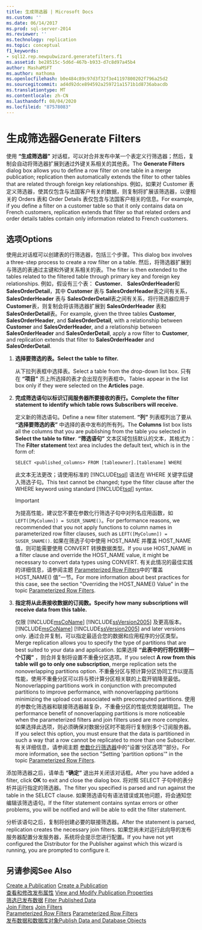 ```yaml
---
title: 生成筛选器 | Microsoft Docs
ms.custom: ''
ms.date: 06/14/2017
ms.prod: sql-server-2014
ms.reviewer: ''
ms.technology: replication
ms.topic: conceptual
f1_keywords:
- sql12.rep.newpubwizard.generatefilters.f1
ms.assetid: be28515c-5d6d-467b-b933-d7c8d97a45b4
author: MashaMSFT
ms.author: mathoma
ms.openlocfilehash: b0e484c89c97d3f32f3e41197800202f796a25d2
ms.sourcegitcommit: ad4d92dce894592a259721a1571b1d8736abacdb
ms.translationtype: MT
ms.contentlocale: zh-CN
ms.lasthandoff: 08/04/2020
ms.locfileid: "87578083"
---
```

# <a name="generate-filters"></a><span data-ttu-id="31c5d-102">生成筛选器</span><span class="sxs-lookup"><span data-stu-id="31c5d-102">Generate Filters</span></span>
  <span data-ttu-id="31c5d-103">使用 **“生成筛选器”** 对话框，可以对合并发布中某一个表定义行筛选器；然后，复制会自动将筛选器扩展到通过外键关系相关的其他表。</span><span class="sxs-lookup"><span data-stu-id="31c5d-103">The **Generate Filters** dialog box allows you to define a row filter on one table in a merge publication; replication then automatically extends the filter to other tables that are related through foreign key relationships.</span></span> <span data-ttu-id="31c5d-104">例如，如果对 Customer 表定义筛选器，使其仅包含与法国客户有关的数据，则复制将扩展该筛选器，以便相关的 Orders 表和 Order Details 表仅包含与法国客户相关的信息。</span><span class="sxs-lookup"><span data-stu-id="31c5d-104">For example, if you define a filter on a customer table so that it only contains data on French customers, replication extends that filter so that related orders and order details tables contain only information related to French customers.</span></span>  
  
## <a name="options"></a><span data-ttu-id="31c5d-105">选项</span><span class="sxs-lookup"><span data-stu-id="31c5d-105">Options</span></span>  
 <span data-ttu-id="31c5d-106">使用此对话框可以创建表的行筛选器，包括三个步骤。</span><span class="sxs-lookup"><span data-stu-id="31c5d-106">This dialog box involves a three-step process to create a row filter on a table.</span></span> <span data-ttu-id="31c5d-107">然后，将筛选器扩展到与筛选的表通过主键和外键关系相关的表。</span><span class="sxs-lookup"><span data-stu-id="31c5d-107">The filter is then extended to the tables related to the filtered table through primary key and foreign key relationships.</span></span> <span data-ttu-id="31c5d-108">例如，假设有三个表： **Customer**、 **SalesOrderHeader**和 **SalesOrderDetail**，其中 **Customer** 表与 **SalesOrderHeader**表之间有关系， **SalesOrderHeader** 表与 **SalesOrderDetail**表之间有关系，将行筛选器应用于 **Customer**表，则复制会将该筛选器扩展到 **SalesOrderHeader** 表和 **SalesOrderDetail**表。</span><span class="sxs-lookup"><span data-stu-id="31c5d-108">For example, given the three tables **Customer**, **SalesOrderHeader**, and **SalesOrderDetail**, with a relationship between **Customer** and **SalesOrderHeader**, and a relationship between **SalesOrderHeader** and **SalesOrderDetail**, apply a row filter to **Customer**, and replication extends that filter to **SalesOrderHeader** and **SalesOrderDetail**.</span></span>  
  
1.  <span data-ttu-id="31c5d-109">**选择要筛选的表。**</span><span class="sxs-lookup"><span data-stu-id="31c5d-109">**Select the table to filter.**</span></span>  
  
     <span data-ttu-id="31c5d-110">从下拉列表框中选择表。</span><span class="sxs-lookup"><span data-stu-id="31c5d-110">Select a table from the drop-down list box.</span></span> <span data-ttu-id="31c5d-111">只有在 **“项目”** 页上所选择的表才会出现在列表框中。</span><span class="sxs-lookup"><span data-stu-id="31c5d-111">Tables appear in the list box only if they were selected on the **Articles** page.</span></span>  
  
2.  <span data-ttu-id="31c5d-112">**完成筛选语句以标识订阅服务器所要接收的表行。**</span><span class="sxs-lookup"><span data-stu-id="31c5d-112">**Complete the filter statement to identify which table rows Subscribers will receive.**</span></span>  
  
     <span data-ttu-id="31c5d-113">定义新的筛选语句。</span><span class="sxs-lookup"><span data-stu-id="31c5d-113">Define a new filter statement.</span></span> <span data-ttu-id="31c5d-114">**“列”** 列表框列出了要从 **“选择要筛选的表”** 中选择的表中发布的所有列。</span><span class="sxs-lookup"><span data-stu-id="31c5d-114">The **Columns** list box lists all the columns that you are publishing from the table you selected in **Select the table to filter**.</span></span> <span data-ttu-id="31c5d-115">**“筛选语句”** 文本区域包括默认的文本，其格式为：</span><span class="sxs-lookup"><span data-stu-id="31c5d-115">The **Filter statement** text area includes the default text, which is in the form of:</span></span>  
  
     `SELECT <published_columns> FROM [tableowner].[tablename] WHERE`  
  
     <span data-ttu-id="31c5d-116">此文本无法更改；请使用标准的 [!INCLUDE[tsql](../../includes/tsql-md.md)] 语法在 WHERE 关键字后键入筛选子句。</span><span class="sxs-lookup"><span data-stu-id="31c5d-116">This text cannot be changed; type the filter clause after the WHERE keyword using standard [!INCLUDE[tsql](../../includes/tsql-md.md)] syntax.</span></span>  
  
    > [!IMPORTANT]  
    >  <span data-ttu-id="31c5d-117">为提高性能，建议您不要在参数化行筛选子句中对列名应用函数，如 `LEFT([MyColumn]) = SUSER_SNAME()`。</span><span class="sxs-lookup"><span data-stu-id="31c5d-117">For performance reasons, we recommended that you not apply functions to column names in parameterized row filter clauses, such as `LEFT([MyColumn]) = SUSER_SNAME()`.</span></span> <span data-ttu-id="31c5d-118">如果在筛选子句中使用 HOST_NAME 并覆盖 HOST_NAME 值，则可能需要使用 CONVERT 转换数据类型。</span><span class="sxs-lookup"><span data-stu-id="31c5d-118">If you use HOST_NAME in a filter clause and override the HOST_NAME value, it might be necessary to convert data types using CONVERT.</span></span> <span data-ttu-id="31c5d-119">有关此情况的最佳实践的详细信息，请参阅主题 [Parameterized Row Filters](merge/parameterized-filters-parameterized-row-filters.md)中的“覆盖 HOST_NAME() 值”一节。</span><span class="sxs-lookup"><span data-stu-id="31c5d-119">For more information about best practices for this case, see the section "Overriding the HOST_NAME() Value" in the topic [Parameterized Row Filters](merge/parameterized-filters-parameterized-row-filters.md).</span></span>  
  
3.  <span data-ttu-id="31c5d-120">**指定将从此表接收数据的订阅数。**</span><span class="sxs-lookup"><span data-stu-id="31c5d-120">**Specify how many subscriptions will receive data from this table.**</span></span>  
  
     <span data-ttu-id="31c5d-121">仅限 [!INCLUDE[msCoName](../../includes/msconame-md.md)] [!INCLUDE[ssVersion2005](../../includes/ssversion2005-md.md)] 及更高版本。</span><span class="sxs-lookup"><span data-stu-id="31c5d-121">[!INCLUDE[msCoName](../../includes/msconame-md.md)] [!INCLUDE[ssVersion2005](../../includes/ssversion2005-md.md)] and later versions only.</span></span> <span data-ttu-id="31c5d-122">通过合并复制，可以指定最适合您的数据和应用程序的分区类型。</span><span class="sxs-lookup"><span data-stu-id="31c5d-122">Merge replication allows you to specify the type of partitions that are best suited to your data and application.</span></span> <span data-ttu-id="31c5d-123">如果选择 **“此表中的行将仅转到一个订阅”** ，则合并复制将设置不重叠分区选项。</span><span class="sxs-lookup"><span data-stu-id="31c5d-123">If you select **A row from this table will go to only one subscription**, merge replication sets the nonoverlapping partitions option.</span></span> <span data-ttu-id="31c5d-124">不重叠分区与预计算分区协同工作以提高性能，使用不重叠分区可以将与预计算分区相关联的上载开销降至最低。</span><span class="sxs-lookup"><span data-stu-id="31c5d-124">Nonoverlapping partitions work in conjunction with precomputed partitions to improve performance, with nonoverlapping partitions minimizing the upload cost associated with precomputed partitions.</span></span> <span data-ttu-id="31c5d-125">使用的参数化筛选器和联接筛选器越复杂，不重叠分区的性能优势就越明显。</span><span class="sxs-lookup"><span data-stu-id="31c5d-125">The performance benefit of nonoverlapping partitions is more noticeable when the parameterized filters and join filters used are more complex.</span></span> <span data-ttu-id="31c5d-126">如果选择此选项，则必须确保对数据分区时不能将行复制到多个订阅服务器。</span><span class="sxs-lookup"><span data-stu-id="31c5d-126">If you select this option, you must ensure that the data is partitioned in such a way that a row cannot be replicated to more than one Subscriber.</span></span> <span data-ttu-id="31c5d-127">有关详细信息，请参阅主题 [参数化行筛选器](merge/parameterized-filters-parameterized-row-filters.md)中的“设置‘分区选项’”部分。</span><span class="sxs-lookup"><span data-stu-id="31c5d-127">For more information, see the section "Setting 'partition options'" in the topic [Parameterized Row Filters](merge/parameterized-filters-parameterized-row-filters.md).</span></span>  
  
 <span data-ttu-id="31c5d-128">添加筛选器之后，请单击 **“确定”** 退出并关闭该对话框。</span><span class="sxs-lookup"><span data-stu-id="31c5d-128">After you have added a filter, click **OK** to exit and close the dialog box.</span></span> <span data-ttu-id="31c5d-129">将对照 SELECT 子句中的表分析并运行指定的筛选器。</span><span class="sxs-lookup"><span data-stu-id="31c5d-129">The filter you specified is parsed and run against the table in the SELECT clause.</span></span> <span data-ttu-id="31c5d-130">如果筛选语句有语法错误或其他问题，将会通知您编辑该筛选语句。</span><span class="sxs-lookup"><span data-stu-id="31c5d-130">If the filter statement contains syntax errors or other problems, you will be notified and will be able to edit the filter statement.</span></span>  
  
 <span data-ttu-id="31c5d-131">分析该语句之后，复制将创建必要的联接筛选器。</span><span class="sxs-lookup"><span data-stu-id="31c5d-131">After the statement is parsed, replication creates the necessary join filters.</span></span> <span data-ttu-id="31c5d-132">如果您尚未对运行此向导的发布服务器配置分发服务器，系统将会提示您进行配置。</span><span class="sxs-lookup"><span data-stu-id="31c5d-132">If you have not yet configured the Distributor for the Publisher against which this wizard is running, you are prompted to configure it.</span></span>  
  
## <a name="see-also"></a><span data-ttu-id="31c5d-133">另请参阅</span><span class="sxs-lookup"><span data-stu-id="31c5d-133">See Also</span></span>  
 <span data-ttu-id="31c5d-134">[Create a Publication](publish/create-a-publication.md) </span><span class="sxs-lookup"><span data-stu-id="31c5d-134">[Create a Publication](publish/create-a-publication.md) </span></span>  
 <span data-ttu-id="31c5d-135">[查看和修改发布属性](publish/view-and-modify-publication-properties.md) </span><span class="sxs-lookup"><span data-stu-id="31c5d-135">[View and Modify Publication Properties](publish/view-and-modify-publication-properties.md) </span></span>  
 <span data-ttu-id="31c5d-136">[筛选已发布数据](publish/filter-published-data.md) </span><span class="sxs-lookup"><span data-stu-id="31c5d-136">[Filter Published Data](publish/filter-published-data.md) </span></span>  
 <span data-ttu-id="31c5d-137">[Join Filters](merge/join-filters.md) </span><span class="sxs-lookup"><span data-stu-id="31c5d-137">[Join Filters](merge/join-filters.md) </span></span>  
 <span data-ttu-id="31c5d-138">[Parameterized Row Filters](merge/parameterized-filters-parameterized-row-filters.md) </span><span class="sxs-lookup"><span data-stu-id="31c5d-138">[Parameterized Row Filters](merge/parameterized-filters-parameterized-row-filters.md) </span></span>  
 [<span data-ttu-id="31c5d-139">发布数据和数据库对象</span><span class="sxs-lookup"><span data-stu-id="31c5d-139">Publish Data and Database Objects</span></span>](publish/publish-data-and-database-objects.md)  
  
  
